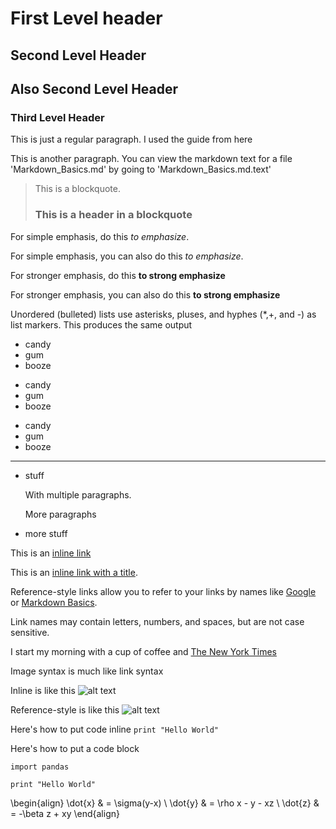 First Level header
====================

Second Level Header
-------------------

## Also Second Level Header

### Third Level Header

This is just a regular paragraph.  I used the guide from here

This is another paragraph.  You can view the markdown text for a file 'Markdown_Basics.md' by going to 'Markdown_Basics.md.text'

> This is a blockquote.
> 
> ### This is a header in a blockquote

For simple emphasis, do this *to emphasize*.

For simple emphasis, you can also do this _to emphasize_.

For stronger emphasis, do this **to strong emphasize**

For stronger emphasis, you can also do this __to strong emphasize__

Unordered (bulleted) lists use asterisks, pluses, and hyphes (*,+, and -) as list markers.  This produces the same output

* candy
* gum
* booze

+ candy
+ gum
+ booze

- candy
- gum
- booze

***

* stuff
    
  With multiple paragraphs.
  
  More paragraphs
* more stuff

This is an [inline link](http://jobwaffle.com)

This is an [inline link with a title](http://jobwaffle.com "With a Title").

Reference-style links allow you to refer to your links by names like [Google][1] or [Markdown Basics][2].

[1]: http://google.com    "Google"
[2]: https://daringfireball.net/projects/markdown/basics  "Markdown Basics"

Link names may contain letters, numbers, and spaces, but are not case sensitive.

I start my morning with a cup of coffee and [The New York Times][NY Times]

[ny times]: http://www.nytimes.com

Image syntax is much like link syntax

Inline is like this ![alt text](http://commons.wikimedia.org/wiki/File:Google.png "Title")

Reference-style is like this ![alt text][myid]

[myid]: http://commons.wikimedia.org/wiki/File:Google.png "Title"

Here's how to put code inline `print "Hello World"`

Here's how to put a code block

    import pandas
    
    print "Hello World"


\begin{align} 
\dot{x} & = \sigma(y-x) \\ \dot{y} & = \rho x - y - xz \\ \dot{z} & = -\beta z + xy 
\end{align}

